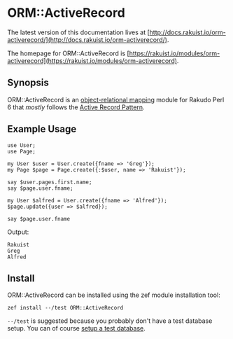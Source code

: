 # ORM::ActiveRecord

The latest version of this documentation lives at [http://docs.rakuist.io/orm-activerecord/](http://docs.rakuist.io/orm-activerecord/).

The homepage for ORM::ActiveRecord is [https://rakuist.io/modules/orm-activerecord](https://rakuist.io/modules/orm-activerecord).

## Synopsis

ORM::ActiveRecord is an [object-relational mapping](https://en.wikipedia.org/wiki/Object-relational_mapping) module for Rakudo Perl 6 that *mostly* follows the [Active Record Pattern](https://en.wikipedia.org/wiki/Active_record_pattern).

## Example Usage

```perl6
use User;
use Page;

my User $user = User.create({fname => 'Greg'});
my Page $page = Page.create({:$user, name => 'Rakuist'});

say $user.pages.first.name;
say $page.user.fname;

my User $alfred = User.create({fname => 'Alfred'});
$page.update({user => $alfred});

say $page.user.fname
```

Output:

```shell
Rakuist
Greg
Alfred
```

## Install

ORM::ActiveRecord can be installed using the zef module installation tool:

```
zef install --/test ORM::ActiveRecord
```

`--/test` is suggested because you probably don't have a test database setup.
You can of course [setup a test database](/tests/#database-configuration).
